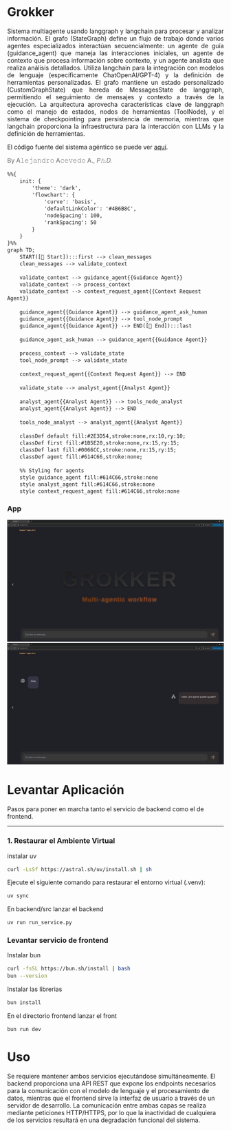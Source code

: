 # Grokker

<p style="text-align: justify;">
Sistema multiagente usando langgraph y langchain para procesar y analizar información. El grafo (StateGraph) define un flujo de trabajo donde varios agentes especializados interactúan secuencialmente: un agente de guía (guidance_agent) que maneja las interacciones iniciales, un agente de contexto que procesa información sobre contexto, y un agente analista que realiza análisis detallados. Utiliza langchain para la integración con modelos de lenguaje (específicamente ChatOpenAI/GPT-4) y la definición de herramientas personalizadas. El grafo mantiene un estado personalizado (CustomGraphState) que hereda de MessagesState de langgraph, permitiendo el seguimiento de mensajes y contexto a través de la ejecución. La arquitectura aprovecha características clave de langgraph como el manejo de estados, nodos de herramientas (ToolNode), y el sistema de checkpointing para persistencia de memoria, mientras que langchain proporciona la infraestructura para la interacción con LLMs y la definición de herramientas.
</p>

El código fuente del sistema agéntico se puede ver [aquí](https://github.com/Cognition-Flux/Grokker/blob/main/backend/src/agents/grokker/multiagent_graph_v2.py).

<div align="left">
  <p style="color: #666666;">
    By A𝚕𝚎𝚓𝚊𝚗𝚍𝚛𝚘 A𝚌𝚎𝚟𝚎𝚍𝚘 A., <i>P𝚑.D.</i>
  </p>
</div>

```mermaid
%%{
    init: {
        'theme': 'dark',
        'flowchart': {
            'curve': 'basis',
            'defaultLinkColor': '#4B6B8C',
            'nodeSpacing': 100,
            'rankSpacing': 50
        }
    }
}%%
graph TD;
    START([🚀 Start]):::first --> clean_messages
    clean_messages --> validate_context
    
    validate_context --> guidance_agent{{Guidance Agent}}
    validate_context --> process_context
    validate_context --> context_request_agent{{Context Request Agent}}
    
    guidance_agent{{Guidance Agent}} --> guidance_agent_ask_human
    guidance_agent{{Guidance Agent}} --> tool_node_prompt
    guidance_agent{{Guidance Agent}} --> END([🏁 End]):::last
    
    guidance_agent_ask_human --> guidance_agent{{Guidance Agent}}
    
    process_context --> validate_state
    tool_node_prompt --> validate_state
    
    context_request_agent{{Context Request Agent}} --> END
    
    validate_state --> analyst_agent{{Analyst Agent}}
    
    analyst_agent{{Analyst Agent}} --> tools_node_analyst
    analyst_agent{{Analyst Agent}} --> END
    
    tools_node_analyst --> analyst_agent{{Analyst Agent}}

    classDef default fill:#2E3D54,stroke:none,rx:10,ry:10;
    classDef first fill:#1B5E20,stroke:none,rx:15,ry:15;
    classDef last fill:#0066CC,stroke:none,rx:15,ry:15;
    classDef agent fill:#614C66,stroke:none;
    
    %% Styling for agents
    style guidance_agent fill:#614C66,stroke:none
    style analyst_agent fill:#614C66,stroke:none
    style context_request_agent fill:#614C66,stroke:none
```
### App
![WebApp home](docs/Screenshot1.png)
![WebApp chat](docs/Screenshot2.png)

# Levantar Aplicación

Pasos para poner en marcha tanto el servicio de backend como el de frontend.

---

### 1. Restaurar el Ambiente Virtual


instalar uv

```bash
curl -LsSf https://astral.sh/uv/install.sh | sh
```

Ejecute el siguiente comando para restaurar el entorno virtual (.venv):

```bash
uv sync
```

En backend/src lanzar el backend

```bash
uv run run_service.py 
```

### Levantar servicio de frontend

Instalar bun

```bash
curl -fsSL https://bun.sh/install | bash
bun --version
```
Instalar las librerias

```bash
bun install
```
En el directorio frontend lanzar el front
```bash
bun run dev
```

# Uso

Se requiere mantener ambos servicios ejecutándose simultáneamente. El backend proporciona una API REST que expone los endpoints necesarios para la comunicación con el modelo de lenguaje y el procesamiento de datos, mientras que el frontend sirve la interfaz de usuario a través de un servidor de desarrollo. La comunicación entre ambas capas se realiza mediante peticiones HTTP/HTTPS, por lo que la inactividad de cualquiera de los servicios resultará en una degradación funcional del sistema.